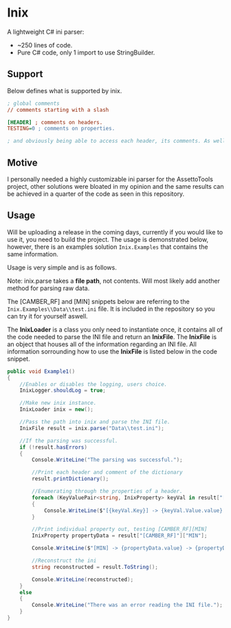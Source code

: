 # Inix

A lightweight C# ini parser:

- ~250 lines of code.
- Pure C# code, only 1 import to use StringBuilder.

## Support

Below defines what is supported by inix.

```ini
; global comments
// comments starting with a slash

[HEADER] ; comments on headers.
TESTING=0 ; comments on properties.

; and obviously being able to access each header, its comments. As well as each property and its value/comments.

```

## Motive

I personally needed a highly customizable ini parser for the AssettoTools project, other solutions were bloated in my opinion and the same results can be achieved in a quarter of the code as seen in this repository.

## Usage

Will be uploading a release in the coming days, currently if you would like to use it, you need to build the project. The usage is demonstrated below, however, there is an examples solution ```Inix.Examples``` that contains the same information.

Usage is very simple and is as follows.

Note: inix.parse takes a **file path**, not contents. Will most likely add another method for parsing raw data.

The [CAMBER_RF] and [MIN] snippets below are referring to the ```Inix.Examples\\Data\\test.ini``` file. It is included in the repository so you can try it for yourself aswell.

The **InixLoader** is a class you only need to instantiate once, it contains all of the code needed to parse the INI file and return an **InixFile**. The **InixFile** is an object that houses all of the information regarding an INI file. All information sorrounding how to use the **InixFile** is listed below in the code snippet.

```c#
public void Example1()
{
    //Enables or disables the logging, users choice.
    InixLogger.shouldLog = true;

    //Make new inix instance.
    InixLoader inix = new();

    //Pass the path into inix and parse the INI file.
    InixFile result = inix.parse("Data\\test.ini");

    //If the parsing was successful.
    if (!result.hasErrors)
    {
        Console.WriteLine("The parsing was successful.");

        //Print each header and comment of the dictionary
        result.printDictionary();

        //Enumerating through the properties of a header.
        foreach (KeyValuePair<string, InixProperty> keyVal in result["[CAMBER_RF]"].properties)
        {
            Console.WriteLine($"[{keyVal.Key}] -> {keyVal.Value.value} | Comment: {keyVal.Value.comment}");
        }

        //Print individual property out, testing [CAMBER_RF][MIN]
        InixProperty propertyData = result["[CAMBER_RF]"]["MIN"];

        Console.WriteLine($"[MIN] -> {propertyData.value} -> {propertyData.comment}");

        //Reconstruct the ini
        string reconstructed = result.ToString();

        Console.WriteLine(reconstructed);
    }
    else
    {
        Console.WriteLine("There was an error reading the INI file.");
    }
}
```


